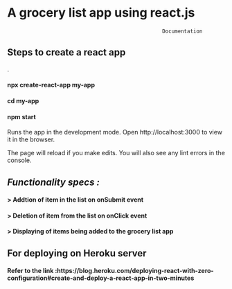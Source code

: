 # A grocery list app using react.js

                                                      Documentation

  <h2>Steps to create a react app</h2>.
       <h4>npx create-react-app my-app</h4>
          <h4>cd my-app</h4>
          <h4>npm start</h4>
            <p>Runs the app in the development mode.
Open http://localhost:3000 to view it in the browser.

The page will reload if you make edits.
You will also see any lint errors in the console.</p>


  <h2><i> Functionality specs :</i></h2>
     <h4> > Addtion of item in the list on onSubmit event</h4>
     <h4> > Deletion of item from the list on onClick event</h4>
     <h4> > Displaying of items being added to the grocery list app </h4>

   <h2>For deploying on Heroku server</h2>
      <h4>Refer to the link :https://blog.heroku.com/deploying-react-with-zero-configuration#create-and-deploy-a-react-app-in-two-minutes </h4>
